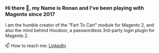 ### Hi there 👋, my Name is Ronan and I've been playing with Magento since 2017

I am the humble creator of the "Fart To Cart" module for Magento 2, and also the mind behind Hoodoor, a passwordless 3rd-party login plugin for Magento 2.

📫 How to reach me: [LinkedIn](https://www.linkedin.com/in/ronangr1/)

<!--
**ronangr1/ronangr1** is a ✨ _special_ ✨ repository because its `README.md` (this file) appears on your GitHub profile.

Here are some ideas to get you started:

- 🔭 I’m currently working on ...
- 🌱 I’m currently learning ...
- 👯 I’m looking to collaborate on ...
- 🤔 I’m looking for help with ...
- 💬 Ask me about ...
- 📫 How to reach me: ...
- 😄 Pronouns: ...
- ⚡ Fun fact: ...
-->
